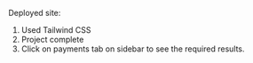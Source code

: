 Deployed site: 

1. Used Tailwind CSS
2. Project complete
3. Click on payments tab on sidebar to see the required results.
